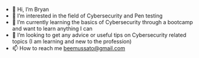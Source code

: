 - 👋 Hi, I’m Bryan
- 👀 I’m interested in the field of Cybersecurity and Pen testing
- 🌱 I’m currently learning the basics of Cybersecurity through a bootcamp and want to learn anything I can
- 💞️ I’m looking to get any advice or useful tips on Cybersecurity related topics (I am learning and new to the profession)
- 📫 How to reach me beemussato@gmail.com

<!---
bryanm0717/bryanm0717 is a ✨ special ✨ repository because its `README.md` (this file) appears on your GitHub profile.
You can click the Preview link to take a look at your changes.
--->
